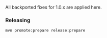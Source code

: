 All backported fixes for 1.0.x are applied here.

### Releasing
```
mvn promote:prepare release:prepare
```
